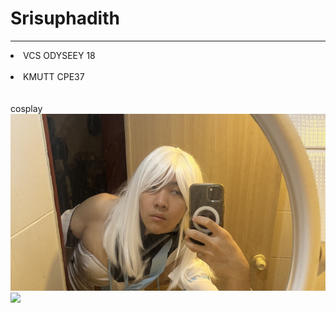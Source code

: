 # Srisuphadith<br>
---
<li>VCS ODYSEEY 18 </li><br>
<li>KMUTT CPE37</li> <br>
<br>
cosplay
<br>
<img src="banner.jpeg">
<img src="https://skillicons.dev/icons?i=c,cpp,py,mysql,php,arduino,vscode,swift,linux,apple,windows,html,github,discord">
